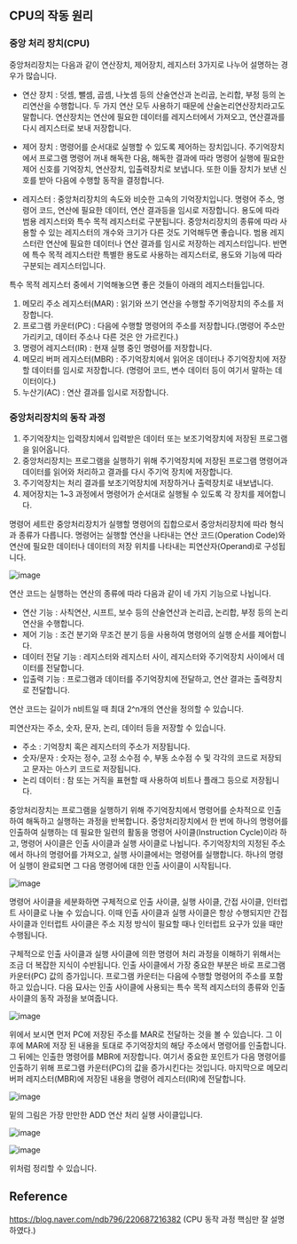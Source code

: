 ## CPU의 작동 원리

### 중앙 처리 장치(CPU)

중앙처리장치는 다음과 같이 연산장치, 제어장치, 레지스터 3가지로 나누어 설명하는 경우가 많습니다.

* 연산 장치 : 덧셈, 뺄셈, 곱셈, 나눗셈 등의 산술연산과 논리곱, 논리합, 부정 등의 논리연산을 수행합니다. 
두 가지 연산 모두 사용하기 때문에 산술논리연산장치라고도 말합니다. 연산장치는 연산에 필요한 데이터를 
레지스터에서 가져오고, 연산결과를 다시 레지스터로 보내 저장합니다.

* 제어 장치 : 명령어를 순서대로 실행할 수 있도록 제어하는 장치입니다. 주기억장치에서 프로그램 명령어
꺼내 해독한 다음, 해독한 결과에 따라 명령어 실행에 필요한 제어 신호를 기억장치, 연산장치, 입출력장치로 보냅니다.
또한 이들 장치가 보낸 신호를 받아 다음에 수행할 동작을 결정합니다.

* 레지스터 : 중앙처리장치의 속도와 비슷한 고속의 기억장치입니다. 명령어 주소, 명령어 코드, 연산에 필요한
데이터, 연산 결과등을 임시로 저장합니다. 용도에 따라 범용 레지스터와 특수 목적 레지스터로 구분됩니다.
중앙처리장치의 종류에 따라 사용할 수 있는 레지스터의 개수와 크기가 다른 것도 기억해두면 좋습니다.
범용 레지스터란 연산에 필요한 데이터나 연산 결과를 임시로 저장하는 레지스터입니다. 반면에 특수 목적
레지스터란 특별한 용도로 사용하는 레지스터로, 용도와 기능에 따라 구분되는 레지스터입니다.

특수 목적 레지스터 중에서 기억해놓으면 좋은 것들이 아래의 레지스터들입니다.

1. 메모리 주소 레지스터(MAR) : 읽기와 쓰기 연산을 수행할 주기억장치의 주소를 저장합니다.
2. 프로그램 카운터(PC) : 다음에 수행할 명령어의 주소를 저장합니다.(명령어 주소만 가리키고, 데이터 주소나 다른 것은 안 가르킨다.)
3. 명령어 레지스터(IR) : 현재 실행 중인 명령어를 저장합니다.
4. 메모리 버퍼 레지스터(MBR) : 주기억장치에서 읽어온 데이터나 주기억장치에 저장할 데이터를 임시로 저장합니다.
(명령어 코드, 변수 데이터 등이 여기서 말하는 데이터이다.)
5. 누산기(AC) : 연산 결과를 임시로 저장합니다.

### 중앙처리장치의 동작 과정

1. 주기억장치는 입력장치에서 입력받은 데이터 또는 보조기억장치에 저장된 프로그램을 읽어옵니다.
2. 중앙처리장치는 프로그램을 실행하기 위해 주기억장치에 저장된 프로그램 명령어과 데이터를 읽어와
처리하고 결과를 다시 주기억 장치에 저장합니다.
3. 주기억장치는 처리 결과를 보조기억장치에 저장하거나 출력장치로 내보냅니다.
4. 제어장치는 1~3 과정에서 명령어가 순서대로 실행될 수 있도록 각 장치를 제어합니다.

명령어 세트란 중앙처리장치가 실행할 명령어의 집합으로서 중앙처리장치에 따라 형식과 종류가 다릅니다.
명령어는 실행할 연산을 나타내는 연산 코드(Operation Code)와 연산에 필요한 데이터나 데이터의 저장 위치를
나타내는 피연산자(Operand)로 구성됩니다.

![image](https://user-images.githubusercontent.com/21019088/56424164-0fe44c00-62ea-11e9-8e73-449504414205.png)

연산 코드는 실행하는 연산의 종류에 따라 다음과 같이 네 가지 기능으로 나뉩니다.

- 연산 기능 : 사칙연산, 시프트, 보수 등의 산술연산과 논리곱, 논리합, 부정 등의 논리연산을 수행합니다.
- 제어 기능 : 조건 분기와 무조건 분기 등을 사용하여 명령어의 실행 순서를 제어합니다.
- 데이터 전달 기능 : 레지스터와 레지스터 사이, 레지스터와 주기억장치 사이에서 데이터를 전달합니다.
- 입출력 기능 : 프로그램과 데이터를 주기억장치에 전달하고, 연산 결과는 출력장치로 전달합니다.

연산 코드는 길이가 n비트일 때 최대 2^n개의 연산을 정의할 수 있습니다.

피연산자는 주소, 숫자, 문자, 논리, 데이터 등을 저장할 수 있습니다.

- 주소 : 기억장치 혹은 레지스터의 주소가 저장됩니다.
- 숫자/문자 : 숫자는 정수, 고정 소수점 수, 부동 소수점 수 및 각각의 코드로 저장되고 문자는
아스키 코드로 저장됩니다.
- 논리 데이터 : 참 또는 거직을 표현할 때 사용하여 비트나 플래그 등으로 저장됩니다.

중앙처리장치는 프로그램을 실행하기 위해 주기억장치에서 명령어를 순차적으로 인출하여 해독하고 
실행하는 과정을 반복합니다. 중앙처리장치에서 한 번에 하나의 명령어를 인출하여 실행하는 데 필요한
일련의 활동을 명령어 사이클(Instruction Cycle)이라 하고, 명령어 사이클은 인출 사이클과
실행 사이클로 나뉩니다. 주기억장치의 지정된 주소에서 하나의 명령어를 가져오고, 실행 사이클에서는
명령어를 실행합니다. 하나의 명령어 실행이 완료되면 그 다음 명령어에 대한 인출 사이클이 시작됩니다.

![image](https://user-images.githubusercontent.com/21019088/56424527-964d5d80-62eb-11e9-818d-cebb78f7f584.png)

명령어 사이클을 세분화하면 구체적으로 인출 사이클, 실행 사이클, 간접 사이클, 인터럽트 사이클로 나눌 수 있습니다.
이때 인출 사이클과 실행 사이클은 항상 수행되지만 간접 사이클과 인터럽트 사이클은 주소 지정 방식이 필요할 때나
인터럽트 요구가 있을 때만 수행됩니다.

구체적으로 인출 사이클과 실행 사이클에 의한 명령어 처리 과정을 이해하기 위해서는 조금 더 복잡한 지식이 수반됩니다.
인출 사이클에서 가장 중요한 부분은 바로 프로그램 카운터(PC) 값의 증가입니다. 프로그램 카운터는 다음에 수행할 명령어의
주소를 포함하고 있습니다. 다음 묘사는 인출 사이클에 사용되는 특수 목적 레지스터의 종류와 인출 사이클의 동작 과정을 보여줍니다.

![image](https://user-images.githubusercontent.com/21019088/56424698-605ca900-62ec-11e9-8342-de3771e25785.png)

위에서 보시면 먼저 PC에 저장된 주소를 MAR로 전달하는 것을 볼 수 있습니다. 그 이후에 MAR에 저장 된 내용을 토대로 주기억장치의
해당 주소에서 명령어를 인출합니다. 그 뒤에는 인출한 명령어를 MBR에 저장합니다. 여기서 중요한 포인트가 다음 명령어를 인출하기 위해
프로그램 카운터(PC)의 값을 증가시킨다는 것입니다. 마지막으로 메모리 버퍼 레지스터(MBR)에 저장된 내용을 명령어 레지스터(IR)에
전달합니다.

![image](https://user-images.githubusercontent.com/21019088/56424885-fc86b000-62ec-11e9-87d4-76e2e9569fa0.png)

밑의 그림은 가장 만만한 ADD 연산 처리 실행 사이클입니다.

![image](https://user-images.githubusercontent.com/21019088/56424963-4079b500-62ed-11e9-8412-94b915e83aef.png)

![image](https://user-images.githubusercontent.com/21019088/56424975-512a2b00-62ed-11e9-97e5-29b57e4b5b99.png)

위처럼 정리할 수 있습니다. 

## Reference
https://blog.naver.com/ndb796/220687216382 (CPU 동작 과정 핵심만 잘 설명하였다.)
